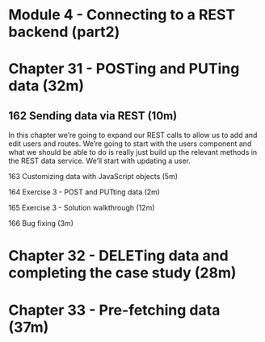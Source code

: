 # Module 4 - Connecting to a REST backend (part2)

# Chapter 31 - POSTing and PUTing data (32m)

## 162 Sending data via REST (10m)

In this chapter we’re going to expand our REST calls to allow us to add and edit users and routes. We’re going to start with the users component and what we should be able to do is really just build up the relevant methods in the REST data service. We’ll start with updating a user.

163 Customizing data with JavaScript objects (5m)

164 Exercise 3 - POST and PUTting data (2m)

165 Exercise 3 - Solution walkthrough (12m)

166 Bug fixing (3m)

# Chapter 32 - DELETing data and completing the case study (28m)

# Chapter 33 - Pre-fetching data (37m)